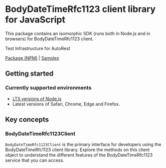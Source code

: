 # BodyDateTimeRfc1123 client library for JavaScript

This package contains an isomorphic SDK (runs both in Node.js and in browsers) for BodyDateTimeRfc1123 client.

Test Infrastructure for AutoRest

[Package (NPM)](https://www.npmjs.com/package/@msinternal/body-datetime-rfc1123) |
[Samples](https://github.com/Azure-Samples/azure-samples-js-management)

## Getting started

### Currently supported environments

- [LTS versions of Node.js](https://nodejs.org/about/releases/)
- Latest versions of Safari, Chrome, Edge and Firefox.






## Key concepts

### BodyDateTimeRfc1123Client

`BodyDateTimeRfc1123Client` is the primary interface for developers using the BodyDateTimeRfc1123 client library. Explore the methods on this client object to understand the different features of the BodyDateTimeRfc1123 service that you can access.

